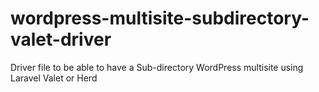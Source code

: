 # wordpress-multisite-subdirectory-valet-driver
Driver file to be able to have a Sub-directory WordPress multisite using Laravel Valet or Herd
